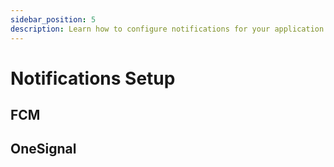 ```yaml
---
sidebar_position: 5
description: Learn how to configure notifications for your application.
---
```


# Notifications Setup

## FCM

## OneSignal
